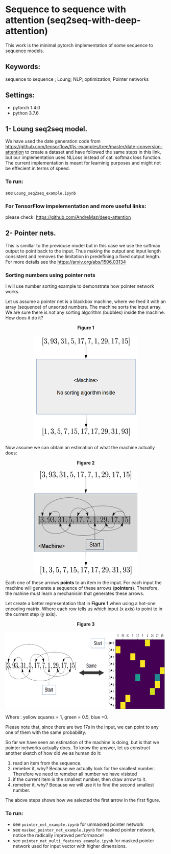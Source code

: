 # Sequence to sequence with attention (seq2seq-with-deep-attention)

This work is the minimal pytorch implementation of some sequence to sequence models.

## Keywords:
sequence to sequence ; Loung; NLP; optimization; Pointer networks


## Settings:
- pytorch 1.4.0
- python 3.7.6


## 1- Loung seq2seq model.
 We have used the date generation code from https://github.com/tensorflow/tfjs-examples/tree/master/date-conversion-attention to create a dataset and have followed the same steps in this link, but our implementation uses NLLoss instead of cat. softmax loss function. 
The current implementation is meant for learninig purposes and might not be effecient in terms of speed.

### To run:
  see `Loung_seq2seq_example.ipynb`

### For TensorFlow impelementation and more useful links:
  please check: https://github.com/AndreMaz/deep-attention


## 2- Pointer nets.
 This is simillar to the previouse model but in this case we use the softmax output to point back to the input. Thus making the output and input length consistent and removes the limitation in predefining a fixed output length. For more details see the https://arxiv.org/abs/1506.03134

### Sorting numbers using pointer nets
 I will use number sorting example to demonstrate how pointer network works.

 Let us assume a pointer net is a blackbox machine, where we feed it with an array (sequence) of unsorted numbers. The machine sorts the input array. We are sure there is not any sorting algorithm (bubbles) inside the machine. How does it do it?

 <p align="center">
  <b> Figure 1 </b>
  <br>
  <br>
  <img src="images/ptr_machine_1.png" width="324" height="324" alt="Figure 1">
</p>
  
 Now assume we can obtain an estimation of what the machine actually does:

<p align="center">
  <b> Figure 2 </b>
  <br>
  <br>
  <img src="images/ptr_machine_2.png" width="324" height="324">
</p>

Each one of these arrows <b>points</b> to an item in the input. For each input the machine will generate a sequence of these arrows (<b>pointers</b>). Therefore, the mahine must learn a mechanisim that generates these arrows.

Let create a better representation that in <b>Figure 1</b> when using a hot-one encoding matrix. Where each row tells us which input (x axis) to point to in the current step (y axis).

<p align="center">
  <b> Figure 3 </b>
  <br>
  <br>
  <img src="images/ptr_machine_3.png" width="650" height="240">
</p>

Where : yellow squares = 1, green = 0.5, blue =0.

Please note that, since there are two 17s in the input, we can point to any one of them with the same probability.

So far we have seen an estimation of the machine is doing, but is that we pointer networks actually does. To know the answer, let us construct another sketch of how did we as human do it:

1. read an item from the sequence. 
2. remeber it, why? Because we actually look for the smallest number. Therefore we need to remeber all number we have visisted
3. if the current item is the smallest number, then draw arrow to it.
4. remeber it, why? Because we will use it to find the second smallest number.

The above steps shows how we selected the first arrow in the first figure.



 ### To run:
  - see `pointer_net_example.ipynb` for unmasked pointer network 
  - see  `masked_pointer_net_example.ipynb` for masked pointer network, notice the radically improved performance!
  - see  `pointer_net_multi_features_example.ipynb` for masked pointer network used for input vector with higher dimensions.

